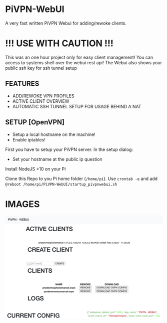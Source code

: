 # PiVPN-WebUI
A very fast written PiVPN Webui for adding/rewoke clients.

# !!! USE WITH CAUTION !!!
This was an one hour project only for easy client management!
You can access to systems shell over the webui rest api!
The Webui also shows your public ssh key for ssh tunnel setup

## FEATURES

* ADD/REWOKE VPN PROFILES
* ACTIVE CLIENT OVERVIEW
* AUTOMATIC SSH TUNNEL SETUP FOR USAGE BEHIND A NAT



## SETUP [OpenVPN]
* Setup a local hostname on the machine!
* Enable iptables!


First you have to setup your PiVPN server.
In the setup dialog:
* Set your hostname at the public ip question

Install NodeJS >10 on your Pi


Clone this Repo to you Pi home folder (`/home/pi`).
Use `crontab -e` and add `@reboot /home/pi/PiVPN-WebUI/startup_pivpnwebui.sh`




# IMAGES
![Gopher image](/pivpnwebui.png)
